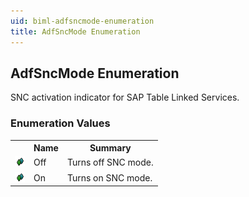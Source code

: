 ```yaml
---
uid: biml-adfsncmode-enumeration
title: AdfSncMode Enumeration
---
```


## AdfSncMode Enumeration

<div class="LanguageSummary"><div class ="SummaryItem">SNC activation indicator for SAP Table Linked Services.</div></div>
<div class="EnumValueGroup">

### Enumeration Values

<table id="EnumValue" class="MemberList"><tbody><tr><th class="MemberTypeIconColumnHeader">&nbsp;</th><th class="MemberNameColumnHeader">Name</th><th class="MemberSummaryColumnHeader">Summary</th></tr><tr class="cd0"><td align="center" class="MemberTypeIcon"><img src="enumValue.png"></img></td><td class="MemberName">Off</td><td class="MemberSummary"><div class ="SummaryItem">Turns off SNC mode.</div></td></tr><tr class="cd1"><td align="center" class="MemberTypeIcon"><img src="enumValue.png"></img></td><td class="MemberName">On</td><td class="MemberSummary"><div class ="SummaryItem">Turns on SNC mode.</div></td></tr></tbody></table>
</div>